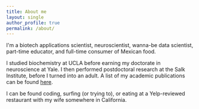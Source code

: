 ```yaml
---
title: About me
layout: single
author_profile: true
permalink: /about/
---
```


I'm a biotech applications scientist, neuroscientist, wanna-be data scientist, part-time educator, and full-time consumer of Mexican food.

I studied biochemistry at UCLA before earning my doctorate in neuroscience at Yale. I then performed postdoctoral research at the Salk Institute, before I turned into an adult. A list of my academic publications can be found [here](https://scholar.google.com/citations?user=wGG8V78AAAAJ&hl=en).

I can be found coding, surfing (or trying to), or eating at a Yelp-reviewed restaurant with my wife somewhere in California.
